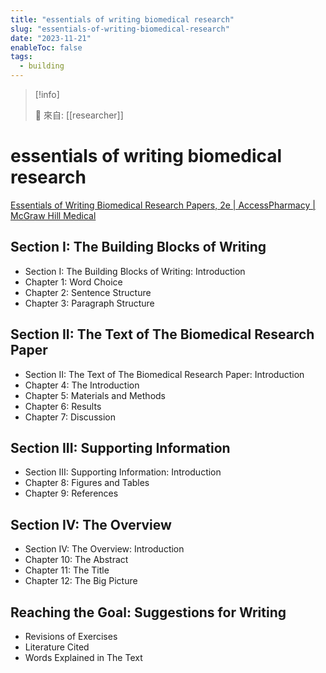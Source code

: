 ```yaml
---
title: "essentials of writing biomedical research"
slug: "essentials-of-writing-biomedical-research"
date: "2023-11-21"
enableToc: false
tags:
  - building
---
```


> [!info]
>
> 🌱 來自: [[researcher]]

# essentials of writing biomedical research

[Essentials of Writing Biomedical Research Papers, 2e | AccessPharmacy | McGraw Hill Medical](https://accesspharmacy-mhmedical-com.autorpa.kfsyscc.org/book.aspx?bookid=2123#158793251)

## Section I: The Building Blocks of Writing

- Section I: The Building Blocks of Writing: Introduction
- Chapter 1: Word Choice
- Chapter 2: Sentence Structure
- Chapter 3: Paragraph Structure

## Section II: The Text of The Biomedical Research Paper

- Section II: The Text of The Biomedical Research Paper: Introduction
- Chapter 4: The Introduction
- Chapter 5: Materials and Methods
- Chapter 6: Results
- Chapter 7: Discussion

## Section III: Supporting Information

- Section III: Supporting Information: Introduction
- Chapter 8: Figures and Tables
- Chapter 9: References

## Section IV: The Overview

- Section IV: The Overview: Introduction
- Chapter 10: The Abstract
- Chapter 11: The Title
- Chapter 12: The Big Picture

## Reaching the Goal: Suggestions for Writing

- Revisions of Exercises
- Literature Cited
- Words Explained in The Text
